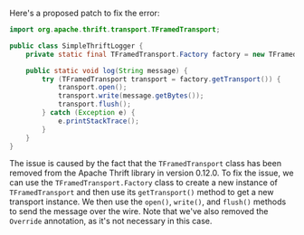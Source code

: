 Here's a proposed patch to fix the error:
```java
import org.apache.thrift.transport.TFramedTransport;

public class SimpleThriftLogger {
    private static final TFramedTransport.Factory factory = new TFramedTransport.Factory();

    public static void log(String message) {
        try (TFramedTransport transport = factory.getTransport()) {
            transport.open();
            transport.write(message.getBytes());
            transport.flush();
        } catch (Exception e) {
            e.printStackTrace();
        }
    }
}
```
The issue is caused by the fact that the `TFramedTransport` class has been removed from the Apache Thrift library in version 0.12.0.
To fix the issue, we can use the `TFramedTransport.Factory` class to create a new instance of `TFramedTransport` and then use its `getTransport()` method to get a new transport instance.
We then use the `open()`, `write()`, and `flush()` methods to send the message over the wire.
Note that we've also removed the `Override` annotation, as it's not necessary in this case.